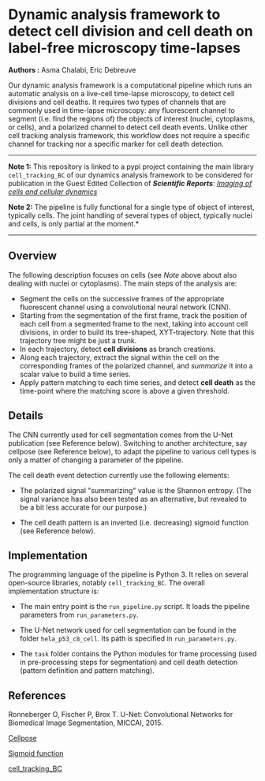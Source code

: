 # Dynamic analysis framework to detect cell division and cell death on label-free microscopy time-lapses

**Authors :** Asma Chalabi, Eric Debreuve

Our dynamic analysis framework is a computational pipeline which runs an automatic analysis on a live-cell time-lapse microscopy, to detect cell divisions and cell deaths. It requires two types of channels that are commonly used in time-lapse microscopy: any fluorescent channel to segment (i.e. find the regions of) the objects of interest (nuclei, cytoplasms, or cells), and a polarized channel to detect cell death events. Unlike other cell tracking analysis framework, this workflow does not require a specific channel for tracking nor a specific marker for cell death detection.

___

**Note 1:** This repository is linked to a pypi project containing the main library ``cell_tracking_BC`` of our dynamics analysis framework to be considered for publication in the Guest Edited Collection of ***Scientific Reports***: [*Imaging of cells and cellular dynamics*](https://www.nature.com/srep/guestedited#imaging-of-cells-and-cellular-dynamics) 

**Note 2:** The pipeline is fully functional for a single type of object of interest, typically cells. The joint handling of several types of object, typically nuclei and cells, is only partial at the moment.*
___



## Overview

The following description focuses on cells (see *Note* above about also dealing with nuclei or cytoplasms). The main steps of the analysis are:

- Segment the cells on the successive frames of the appropriate fluorescent channel using a convolutional neural network (CNN).
- Starting from the segmentation of the first frame, track the position of each cell from a segmented frame to the next, taking into account cell divisions, in order to build its tree-shaped, XYT-trajectory. Note that this trajectory tree might be just a trunk.
- In each trajectory, detect **cell divisions** as branch creations.
- Along each trajectory, extract the signal within the cell on the corresponding frames of the polarized channel, and *summarize* it into a scalar value to build a time series.
- Apply pattern matching to each time series, and detect **cell death** as the time-point where the matching score is above a given threshold.



## Details

The CNN currently used for cell segmentation comes from the U-Net publication (see Reference below). Switching to another architecture, say cellpose (see Reference below), to adapt the pipeline to various cell types is only a matter of changing a parameter of the pipeline.

The cell death event detection currently use the following elements:

- The polarized signal "summarizing" value is the Shannon entropy. (The signal variance has also been tested as an alternative, but revealed to be a bit less accurate for our purpose.)

- The cell death pattern is an inverted (i.e. decreasing) sigmoid function (see Reference below).



## Implementation

The programming language of the pipeline is Python 3. It relies on several open-source libraries, notably ``cell_tracking_BC``. The overall implementation structure is:

- The main entry point is the ``run_pipeline.py`` script. It loads the pipeline parameters from ``run_parameters.py``.

- The U-Net network used for cell segmentation can be found in the folder ``hela_p53_c8_cell``. Its path is specified in ``run_parameters.py``.

- The ``task`` folder contains the Python modules for frame processing (used in pre-processing steps for segmentation) and cell death detection (pattern definition and pattern matching).



## References

Ronneberger O, Fischer P, Brox T. U-Net: Convolutional Networks for Biomedical Image Segmentation, MICCAI, 2015.

[Cellpose](https://cellpose.readthedocs.io/en/latest/)

[Sigmoid function](https://en.wikipedia.org/wiki/Sigmoid_function)

[cell_tracking_BC](https://pypi.org/project/cell-tracking-bc/)
